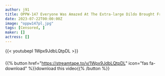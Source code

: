 ```yaml
---
author: j91
title: OPPW-147 Everyone Was Amazed At The Extra-large Dildo Brought From Nagoya! ! Suzune Nico
date: 2023-07-22T00:00:00Z
image: "oppw147pl.jpg"
tags: [Censored, ]
maker: []
actress: []
---
```



{{< youtubepl 1Wpx9JdbLQtpDL >}}
###

{{% button href="https://streamtape.to/v/1Wpx9JdbLQtpDL" icon="fas fa-download" %}}download this video{{% /button %}}
